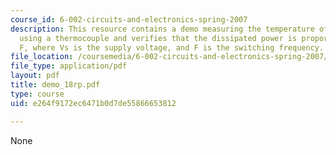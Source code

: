 ```yaml
---
course_id: 6-002-circuits-and-electronics-spring-2007
description: This resource contains a demo measuring the temperature of a CMOS inverter
  using a thermocouple and verifies that the dissipated power is proportional to Vs2
  F, where Vs is the supply voltage, and F is the switching frequency.
file_location: /coursemedia/6-002-circuits-and-electronics-spring-2007/e264f9172ec6471b0d7de55866653812_demo_18rp.pdf
file_type: application/pdf
layout: pdf
title: demo_18rp.pdf
type: course
uid: e264f9172ec6471b0d7de55866653812

---
```

None